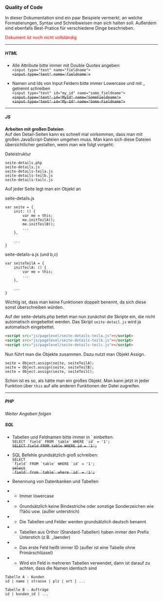 ### Quality of Code
In dieser Dokumentation sind ein paar Beispiele vermerkt, an welche Formatierungen, Syntax und Schreibweisen man sich halten soll. 
Außerdem sind ebenfalls Best-Pratice für verschiedene Dinge beschrieben.

<span style="color: red;">Dokument ist noch nicht vollständig</span>

<hr>

##### HTML
- Alle Attribute bitte immer mit Double Quotes angeben:<br>
`<input type="text" name="fieldname">`<br>
~~`<input type="text" name='fieldname'>`~~<br>

- Namen und Ids von Input Feldern bitte immer Lowercase und mit _ getrennt schreiben<br>
`<input type="text" id="my_id" name="some_fieldname">`<br>
~~`<input type="text" id="MyId" name="SomeFieldname">`~~<br>
~~`<input type="text" id="My-Id" name="Some-Fieldname">`~~<br>

<hr>

##### JS

<strong>Arbeiten mit großen Dateien</strong><br>
Auf den Detail-Seiten kann es schnell mal vorkommen, dass man mit großen JavaScript-Dateien umgehen muss. 
Man kann sich diese Dateien übersichtlicher gestalten, wenn man wie folgt vorgeht:

Dateistruktur
```
seite-details.php
seite-details.js
seite-details-teila.js
seite-details-teilb.js
seite-details-tailc.js
```

Auf jeder Seite legt man ein Objekt an

seite-details.js
```JS
var seite = {
    init: () {
        var me = this;
        me.initTeilA();
        me.initTeilB();
        ...
    },

    ...
}
```

seite-details-a.js (und b,c)
```JS
var seiteTeilA = {
    initTeilA: () {
        var me = this;
        ...
    },

    ...
}
```

Wichtig ist, dass man keine Funktionen doppelt benennt, da sich diese sonst überschreiben würden.

Auf der seite-details.php bettet man nun zunächst die Skripte ein, die nicht automatisch eingebettet werden.
Das Skript `seite-detail.js` wird ja automatisch eingebettet.
```HTML
<script src="js/pagelevel/seite-details-teila.js"></script>
<script src="js/pagelevel/seite-details-teilb.js"></script>
<script src="js/pagelevel/seite-details-teilc.js"></script>
```

Nun führt man die Objekte zusammen.
Dazu nutzt man Objekt Assign.

```JS
seite = Object.assign(seite, seiteTeilA);
seite = Object.assign(seite, seiteTeilB);
seite = Object.assign(seite, seiteTeilC);
```

Schon ist es so, als hätte man ein großes Objekt. 
Man kann jetzt in jeder Funktion über `this` auf alle anderen Funktionen der Datei zugreifen.



<hr>

##### PHP
<em>Weiter Angaben folgen</em>

##### SQL
- Tabellen und Feldnamen bitte immer in \` einbetten: <br>
<code>SELECT \`field\` FROM \`table\` WHERE \`id\` = '1';</code> <br>
~~<code>SELECT field FROM table WHERE id = '1';</code>~~ <br>

- SQL Befehle grundsätzlich groß schreiben: <br>
<code>SELECT \`field\` FROM \`table\` WHERE \`id\` = '1';</code> <br>
~~<code>select \`field\` from \`table\` where \`id\` = '1';</code>~~ <br>

- Benennung von Datenbanken und Tabellen
- - Immer lowercase
- - Grundsätzlich keine Bindestriche oder sonstige Sonderzeichen wie !?äöü usw. (außer unterstrich)
- - Die Tabellen und Felder werden grundsätzlich deutsch benannt
- - Tabellen aus Orthor (Standard-Tabellen) haben immer den Prefix Unterstich (z.B. _laender)
- - Das erste Feld heißt immer ID (außer ist eine Tabelle ohne Primärschlüssel)
- - Wird ein Feld in mehreren Tabellen verwendet, dann ist darauf zu achten, dass die Namen identisch sind
```
Tabelle A - Kunden
id | name | strasse | plz | ort | ...

Tabelle B - Aufträge
id | kunden_id | ...
```